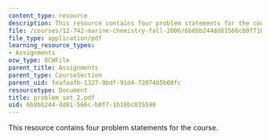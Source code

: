 ```yaml
---
content_type: resource
description: This resource contains four problem statements for the course.
file: /courses/12-742-marine-chemistry-fall-2006/6b8bb244dd81566cb0f71b18bc835590_problem_set_2.pdf
file_type: application/pdf
learning_resource_types:
- Assignments
ocw_type: OCWFile
parent_title: Assignments
parent_type: CourseSection
parent_uid: feafaafb-1327-9bdf-91d4-72074b5b08fc
resourcetype: Document
title: problem_set_2.pdf
uid: 6b8bb244-dd81-566c-b0f7-1b18bc835590
---
```

This resource contains four problem statements for the course.

